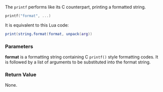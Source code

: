 The `printf` performs like its C counterpart, printing a formatted string.

```lua
printf("format", ...)
```

It is equivalent to this Lua code:

```lua
print(string.format(format, unpack(arg))
```

### Parameters ###

**format** is a formatting string containing C `printf()` style formatting codes. It is followed by a list of arguments to be substituted into the format string.

### Return Value ###

None.
